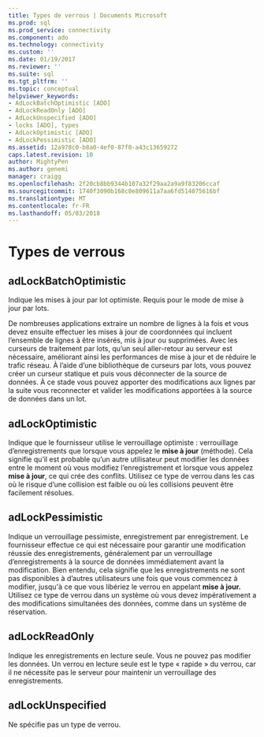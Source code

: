 ```yaml
---
title: Types de verrous | Documents Microsoft
ms.prod: sql
ms.prod_service: connectivity
ms.component: ado
ms.technology: connectivity
ms.custom: ''
ms.date: 01/19/2017
ms.reviewer: ''
ms.suite: sql
ms.tgt_pltfrm: ''
ms.topic: conceptual
helpviewer_keywords:
- AdLockBatchOptimistic [ADO]
- AdLockReadOnly [ADO]
- AdLockUnspecified [ADO]
- locks [ADO], types
- AdLockOptimistic [ADO]
- AdLockPessimistic [ADO]
ms.assetid: 12a978c0-b8a0-4ef0-87f0-a43c13659272
caps.latest.revision: 10
author: MightyPen
ms.author: genemi
manager: craigg
ms.openlocfilehash: 2f20cb8bb9344b107a32f29aa2a9a9f83206ccaf
ms.sourcegitcommit: 1740f3090b168c0e809611a7aa6fd514075616bf
ms.translationtype: MT
ms.contentlocale: fr-FR
ms.lasthandoff: 05/03/2018
---
```

# <a name="types-of-locks"></a>Types de verrous
## <a name="adlockbatchoptimistic"></a>adLockBatchOptimistic  
 Indique les mises à jour par lot optimiste. Requis pour le mode de mise à jour par lots.  
  
 De nombreuses applications extraire un nombre de lignes à la fois et vous devez ensuite effectuer les mises à jour de coordonnées qui incluent l’ensemble de lignes à être insérés, mis à jour ou supprimées. Avec les curseurs de traitement par lots, qu’un seul aller-retour au serveur est nécessaire, améliorant ainsi les performances de mise à jour et de réduire le trafic réseau. À l’aide d’une bibliothèque de curseurs par lots, vous pouvez créer un curseur statique et puis vous déconnecter de la source de données. À ce stade vous pouvez apporter des modifications aux lignes par la suite vous reconnecter et valider les modifications apportées à la source de données dans un lot.  
  
## <a name="adlockoptimistic"></a>adLockOptimistic  
 Indique que le fournisseur utilise le verrouillage optimiste : verrouillage d’enregistrements que lorsque vous appelez le **mise à jour** (méthode). Cela signifie qu’il est probable qu’un autre utilisateur peut modifier les données entre le moment où vous modifiez l’enregistrement et lorsque vous appelez **mise à jour**, ce qui crée des conflits. Utilisez ce type de verrou dans les cas où le risque d’une collision est faible ou où les collisions peuvent être facilement résolues.  
  
## <a name="adlockpessimistic"></a>adLockPessimistic  
 Indique un verrouillage pessimiste, enregistrement par enregistrement. Le fournisseur effectue ce qui est nécessaire pour garantir une modification réussie des enregistrements, généralement par un verrouillage d’enregistrements à la source de données immédiatement avant la modification. Bien entendu, cela signifie que les enregistrements ne sont pas disponibles à d’autres utilisateurs une fois que vous commencez à modifier, jusqu'à ce que vous libériez le verrou en appelant **mise à jour.** Utilisez ce type de verrou dans un système où vous devez impérativement a des modifications simultanées des données, comme dans un système de réservation.  
  
## <a name="adlockreadonly"></a>adLockReadOnly  
 Indique les enregistrements en lecture seule. Vous ne pouvez pas modifier les données. Un verrou en lecture seule est le type « rapide » du verrou, car il ne nécessite pas le serveur pour maintenir un verrouillage des enregistrements.  
  
## <a name="adlockunspecified"></a>adLockUnspecified  
 Ne spécifie pas un type de verrou.
